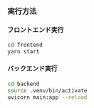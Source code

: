 ### 実行方法

#### フロントエンド実行
```bash
cd frontend
yarn start
```

#### バックエンド実行
```bash
cd backend
source .venv/bin/activate
uvicorn main:app --reload
```